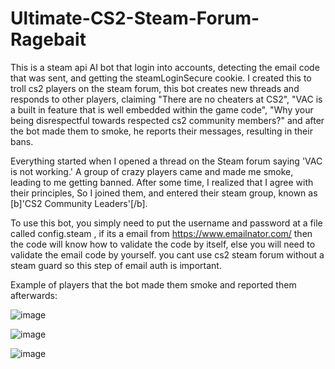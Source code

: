 # Ultimate-CS2-Steam-Forum-Ragebait
 This is a steam api AI bot that login into accounts, detecting the email code that was sent, and getting the steamLoginSecure cookie. I created this to troll cs2 players on the steam forum, this bot creates new threads and responds to other players, claiming "There are no cheaters at CS2", "VAC is a built in feature that is well embedded within the game code", "Why your being disrespectful towards respected cs2 community members?" and after the bot made them to smoke, he reports their messages, resulting in their bans.

Everything started when I opened a thread on the Steam forum saying 'VAC is not working.' A group of crazy players came and made me smoke, leading to me getting banned. After some time, I realized that I agree with their principles, So I joined them, and entered their steam group, known as [b]'CS2 Community Leaders'[/b].

To use this bot, you simply need to put the username and password at a file called config.steam , if its a email from https://www.emailnator.com/ then the code will know how to validate the code by itself, else you will need to validate the email code by yourself. you cant use cs2 steam forum without a steam guard so this step of email auth is important.


Example of players that the bot made them smoke and reported them afterwards:

![image](https://github.com/user-attachments/assets/8ddaf98a-0876-42b6-a053-73434c8c4690)


![image](https://github.com/user-attachments/assets/a8f6f9d4-e049-4e00-a1b8-abb281d0ba5b)


![image](https://github.com/user-attachments/assets/0cd97e0c-a5ac-4a78-85b8-29a1a28f6e97)
